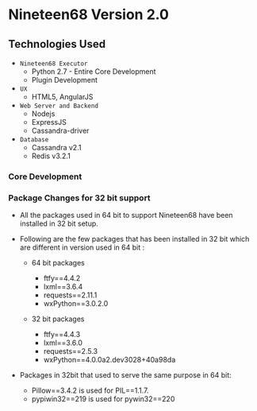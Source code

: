 # Nineteen68 Version 2.0

## Technologies Used
* `Nineteen68 Executor`
    * Python 2.7 - Entire Core Development
    * Plugin Development 
* `UX`
    * HTML5, AngularJS
* `Web Server and Backend`
    * Nodejs
    * ExpressJS
    * Cassandra-driver
* `Database`
    * Cassandra v2.1
    * Redis v3.2.1

### Core Development

### Package Changes for 32 bit support
* All the packages used in 64 bit to support Nineteen68 have been installed in 32 bit setup.

* Following are the few packages that has been installed in 32 bit which are different in version used in 64 bit :
    * 64 bit packages
        * ftfy==4.4.2
        * lxml==3.6.4
        * requests==2.11.1
        * wxPython==3.0.2.0
        
    * 32 bit packages                                           
        * ftfy==4.4.3                                                  
        * lxml==3.6.0
        * requests==2.5.3
        * wxPython==4.0.0a2.dev3028+40a98da  

* Packages in 32bit that used to serve the same purpose in 64 bit:
    * Pillow==3.4.2 is used for PIL==1.1.7.
    * pypiwin32==219 is used for pywin32==220


